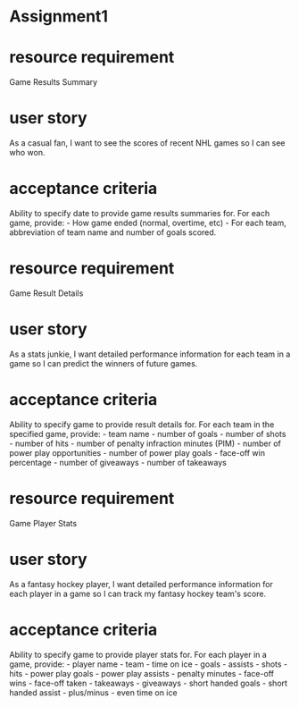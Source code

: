 # Assignment1

# resource requirement
Game Results Summary
# user story
As a casual fan, I want to see the scores of recent NHL games so I can see who won.
# acceptance criteria
Ability to specify date to provide game results summaries for.
For each game, provide:
    - How game ended (normal, overtime, etc)
    - For each team, abbreviation of team name and number of goals scored.
    
# resource requirement
Game Result Details
# user story
As a stats junkie, I want detailed performance information for each team in a game so I can predict the winners of future games.
# acceptance criteria
Ability to specify game to provide result details for.
For each team in the specified game, provide:
    - team name
    - number of goals
    - number of shots
    - number of hits
    - number of penalty infraction minutes (PIM)
    - number of power play opportunities
    - number of power play goals
    - face-off win percentage
    - number of giveaways
    - number of takeaways

# resource requirement
Game Player Stats
# user story
As a fantasy hockey player, I want detailed performance information for each player in a game so I can track my fantasy hockey team's score.
# acceptance criteria
Ability to specify game to provide player stats for.
For each player in a game, provide:
    - player name
    - team
    - time on ice
    - goals
    - assists
    - shots
    - hits
    - power play goals
    - power play assists
    - penalty minutes
    - face-off wins
    - face-off taken
    - takeaways
    - giveaways
    - short handed goals
    - short handed assist
    - plus/minus
    - even time on ice